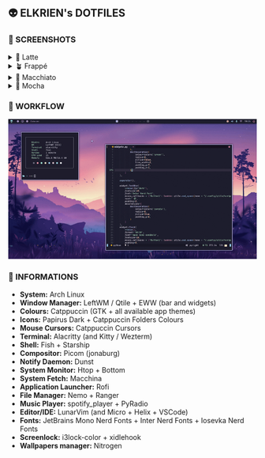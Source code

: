 ## 👽 ELKRIEN's DOTFILES

### 🦀 SCREENSHOTS

<details>
<summary>🌻 Latte</summary>
  <img src="https://raw.githubusercontent.com/elkrien/actina-dotfiles/main/assets/catrice-latte.png"/>
</details>
<details>
<summary>🪴 Frappé</summary>
  <img src="https://raw.githubusercontent.com/elkrien/actina-dotfiles/main/assets/catrice-frappe.png"/>
</details>
<details>
<summary>🌺 Macchiato</summary>
  <img src="https://raw.githubusercontent.com/elkrien/actina-dotfiles/main/assets/catrice-macchiato.png"/>
</details>
<details>
<summary>🌿 Mocha</summary>
  <img src="https://raw.githubusercontent.com/elkrien/actina-dotfiles/main/assets/catrice-mocha.png"/>
</details>

### 🐍 WORKFLOW

<p align="center">
  <img src="https://raw.githubusercontent.com/elkrien/actina-dotfiles/main/assets/cat-leftwm.gif" width="600px"/>
</p>

### 🌼 INFORMATIONS

- **System:** Arch Linux
- **Window Manager:** LeftWM / Qtile + EWW (bar and widgets) 
- **Colours:** Catppuccin (GTK + all available app themes)
- **Icons:** Papirus Dark + Catppuccin Folders Colours
- **Mouse Cursors:** Catppuccin Cursors
- **Terminal:** Alacritty (and Kitty / Wezterm)
- **Shell:** Fish + Starship
- **Compositor:** Picom (jonaburg)
- **Notify Daemon:** Dunst
- **System Monitor:** Htop + Bottom
- **System Fetch:** Macchina
- **Application Launcher:** Rofi
- **File Manager:** Nemo + Ranger
- **Music Player:** spotify_player + PyRadio
- **Editor/IDE:** LunarVim (and Micro + Helix + VSCode)
- **Fonts:** JetBrains Mono Nerd Fonts + Inter Nerd Fonts + Iosevka Nerd Fonts
- **Screenlock:** i3lock-color + xidlehook
- **Wallpapers manager:** Nitrogen
